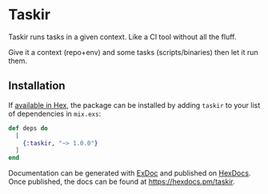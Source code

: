 # Taskir

Taskir runs tasks in a given context. Like a CI tool without all the fluff. 

Give it a context (repo+env) and some tasks (scripts/binaries) then let it run them.

## Installation

If [available in Hex](https://hex.pm/docs/publish), the package can be installed
by adding `taskir` to your list of dependencies in `mix.exs`:

```elixir
def deps do
  [
    {:taskir, "~> 1.0.0"}
  ]
end
```

Documentation can be generated with [ExDoc](https://github.com/elixir-lang/ex_doc)
and published on [HexDocs](https://hexdocs.pm). Once published, the docs can
be found at <https://hexdocs.pm/taskir>.

